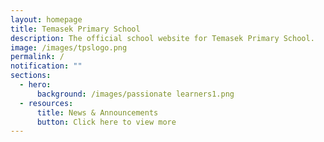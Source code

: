 ```yaml
---
layout: homepage
title: Temasek Primary School
description: The official school website for Temasek Primary School.
image: /images/tpslogo.png
permalink: /
notification: ""
sections:
  - hero:
      background: /images/passionate learners1.png
  - resources:
      title: News & Announcements
      button: Click here to view more
---
```

